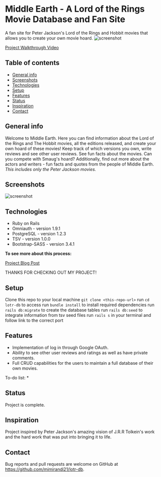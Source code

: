 # Middle Earth - A Lord of the Rings Movie Database and Fan Site
A fan site for Peter Jackson's Lord of the Rings and Hobbit movies that allows you to create your own movie hoard.
![screenshot](./public/login.png)

[Project Walkthrough Video](https://drive.google.com/file/d/12xtB-bY6oBehyJpDjHR8iT1JpmfOay5s/view?usp=sharing)

## Table of contents
* [General info](#general-info)
* [Screenshots](#screenshots)
* [Technologies](#technologies)
* [Setup](#setup)
* [Features](#features)
* [Status](#status)
* [Inspiration](#inspiration)
* [Contact](#contact)

## General info
Welcome to Middle Earth. Here you can find information about the Lord of the Rings and The Hobbit movies, all the editions released, and create your own hoard of these movies! Keep track of which versions you own, write reviews and see other user reviews. See fun facts about the movies. Can you compete with Smaug's hoard?
Additionally, find out more about the actors and writers - fun facts and quotes from the people of Middle Earth.
_This includes only the Peter Jackson movies._

## Screenshots
![screenshot](./public/LOTRMovie.png)

## Technologies
* Ruby on Rails
* Omniauth - version 1.9.1
* PostgreSQL - version 1.2.3
* TSV - version 1.0.0
* Bootstrap-SASS - version 3.4.1

****To see more about this process:****

[Project Blog Post](https://dev.to/meemeek/one-does-not-simply-build-a-rails-project-5522)

THANKS FOR CHECKING OUT MY PROJECT!

## Setup
Clone this repo to your local machine `git clone <this-repo-url>`
run `cd lotr-db` to access
run `bundle install` to install required dependencies
run `rails db:migrate` to create the database tables
run `rails db:seed` to integrate information from tsv seed files
run `rails s` in your terminal and follow link to the correct port

## Features
* Implementation of log in through Google OAuth.
* Ability to see other user reviews and ratings as well as have private comments.
* Full CRUD capabilities for the users to maintain a full database of their own movies.

To-do list:
* 

## Status
Project is complete.

## Inspiration
Project inspired by Peter Jackson's amazing vision of J.R.R Tolkein's work and the hard work that was put into bringing it to life.

## Contact
Bug reports and pull requests are welcome on GitHub at https://github.com/mimirandi21/lotr-db.